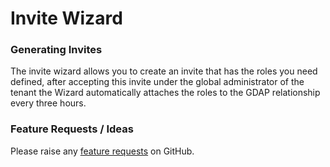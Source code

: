 # Invite Wizard

### Generating Invites

The invite wizard allows you to create an invite that has the roles you need defined, after accepting this invite under the global administrator of the tenant the Wizard automatically attaches the roles to the GDAP relationship every three hours.



### Feature Requests / Ideas

Please raise any [feature requests](https://github.com/KelvinTegelaar/CIPP/issues/new?assignees=\&labels=enhancement%2Cno-priority\&projects=\&template=feature.yml\&title=%5BFeature+Request%5D%3A+) on GitHub.
